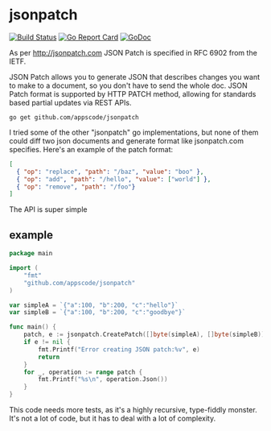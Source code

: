 # jsonpatch

[![Build Status](https://travis-ci.org/appscode/jsonpatch.svg?branch=master)](https://travis-ci.org/appscode/jsonpatch)
[![Go Report Card](https://goreportcard.com/badge/appscode/jsonpatch "Go Report Card")](https://goreportcard.com/report/appscode/jsonpatch)
[![GoDoc](https://godoc.org/github.com/appscode/jsonpatch?status.svg "GoDoc")](https://godoc.org/github.com/appscode/jsonpatch)

As per http://jsonpatch.com JSON Patch is specified in RFC 6902 from the IETF.

JSON Patch allows you to generate JSON that describes changes you want to make to a document, so you don't have to send the whole doc. JSON Patch format is supported by HTTP PATCH method, allowing for standards based partial updates via REST APIs.

```console
go get github.com/appscode/jsonpatch
```

I tried some of the other "jsonpatch" go implementations, but none of them could diff two json documents and 
generate format like jsonpatch.com specifies. Here's an example of the patch format:

```json
[
  { "op": "replace", "path": "/baz", "value": "boo" },
  { "op": "add", "path": "/hello", "value": ["world"] },
  { "op": "remove", "path": "/foo"}
]

```
The API is super simple

## example

```go
package main

import (
	"fmt"
	"github.com/appscode/jsonpatch"
)

var simpleA = `{"a":100, "b":200, "c":"hello"}`
var simpleB = `{"a":100, "b":200, "c":"goodbye"}`

func main() {
	patch, e := jsonpatch.CreatePatch([]byte(simpleA), []byte(simpleB))
	if e != nil {
		fmt.Printf("Error creating JSON patch:%v", e)
		return
	}
	for _, operation := range patch {
		fmt.Printf("%s\n", operation.Json())
	}
}
```

This code needs more tests, as it's a highly recursive, type-fiddly monster. It's not a lot of code, but it has to deal with a lot of complexity.
